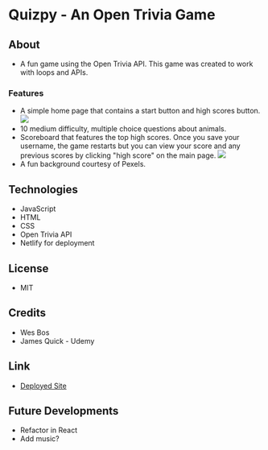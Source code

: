 # Quizpy - An Open Trivia Game

## About
* A fun game using the Open Trivia API. This game was created to work with loops and APIs.

### Features
* A simple home page that contains a start button and high scores button. 
![](https://thumbs.gfycat.com/CalculatingSnarlingAmurminnow-size_restricted.gif)
* 10 medium difficulty, multiple choice questions about animals.
* Scoreboard that features the top high scores. Once you save your username, the game restarts but you can view your score and any previous scores by clicking "high score" on the main page. 
![](https://thumbs.gfycat.com/ChillyEsteemedAdouri-size_restricted.gif)
* A fun background courtesy of Pexels.

## Technologies
* JavaScript
* HTML
* CSS
* Open Trivia API
* Netlify for deployment

## License
* MIT

## Credits
* Wes Bos
* James Quick - Udemy

## Link
* [Deployed Site](https://quizpy.netlify.app)

## Future Developments
* Refactor in React
* Add music?

